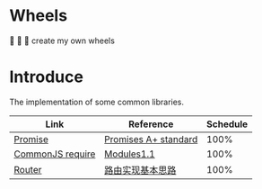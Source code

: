 # Wheels
🚗 🚓 🚎 create my own wheels

# Introduce
The implementation of some common libraries.

| Link | Reference | Schedule |
| ------| ------ | ------ |
| [Promise](https://github.com/MechanicianW/Wheels/tree/master/Promise) | [Promises A+ standard](https://promisesaplus.com/) | 100% |
| [CommonJS require](https://github.com/MechanicianW/Wheels/tree/master/CommonJS) | [Modules1.1](http://wiki.commonjs.org/wiki/Modules/1.1) | 100% |
| [Router](https://github.com/MechanicianW/Wheels/tree/master/Router) | [路由实现基本思路](https://blog.colafornia.me/post/2018/implement-of-frontend-route/) | 100% |